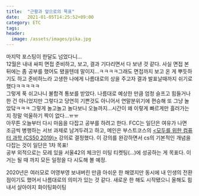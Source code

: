 ```yaml
---
title:  "근황과 앞으로의 목표"
date:   2021-01-05T14:25:52+09:00
category: ETC
tags:
header:
  image: /assets/images/pika.jpg
---
```


마지막 포스팅이 한달도 넘었다니...
<br>12월은 내내 싸피 면접 준비하고, 보고, 결과 기다리면서 다 보낸 것 같다. 사실 면접 본 뒤에는 좀 공부를 했어도 됐을텐데 말이지...ㅋㅋㅋㅋ그래도 면접까지 보고 온 게 
뿌듯하기도 하고 준비하느라 고생한 나에게 나름대로의 상을 주고자 결과 발표날때까지 쉬기로 했다ㅋㅋㅋㅋㅋ
<br>그렇게 푹 쉬고나니 불합격 통보를 받았다. 나름대로 예상한 만큼 엄청 슬프고 힘들거나 한 건 아니었지만 그렇다고 당연히 기쁜것도 아니어서 연말분위기에 편승해 또 그냥 놀았닼ㅋㅋㅋ
그렇게 놀고놀고 놀다보니 오늘까지...시간이 왜 이렇게 빠르게만 흘러가는지 정말 억울하기 짝이 없다...ㅠㅠ
<br>아무튼 오늘부터 다시 마음을 다잡고 공부를 하려고 한다. FCC는 일단은 여유가 나면 조금씩 병행하는 서브 과제로 남겨두려고 하고, 메인은 부스트코스의 [<모두를 위한 컴퓨터 과학 (CS50 2019)>](https://www.boostcourse.org/cs112)
강의로 결정했다. 이 강의를 완강하면서 cs의 기본적인 개념을 다잡는 것이 일단은 1차 목표! 
<br>공부 외적으로는 모레 있을 서울42의 체크인 미팅 티켓팅(...)에 성공하는 게 목표다. 이거는 될 때 까지 모든 일정을 다 시도해 볼 예정.

2020년은 여러모로 어영부영 보내버린 만큼 아쉬운 한 해였지만 동시에 내 인생의 전환점이기도 했어서 나름대로의 의미가 있는 것 같다. 새로운 한 해도 시작됐으니 올해도 힘내서 살아야지 화이팅화이팅